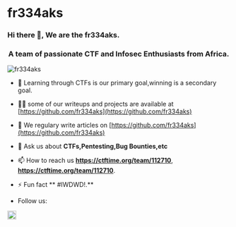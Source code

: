 # fr334aks
### Hi there 👋, We are the fr334aks.

<!--
**fr33aks/fr334aks** is a ✨ _special_ ✨ repository because its `README.md` (this file) appears on your GitHub profile.-->

<h3 align="center">A team of passionate CTF and Infosec Enthusiasts from Africa.</h3>
<p align="left"> <img src="https://komarev.com/ghpvc/?username=fr334aks" alt="fr334aks" /> </p>

- 🔭 Learning through CTFs is our primary goal,winning is a secondary goal.

- 👨‍💻 some of our writeups and projects are available at [https://github.com/fr334aks](https://github.com/fr334aks)

- 📝 We regulary write articles on [https://github.com/fr334aks](https://github.com/fr334aks)

- 💬 Ask us about **CTFs,Pentesting,Bug Bounties,etc**

- 📫 How to reach us **https://ctftime.org/team/112710**, **https://ctftime.org/team/112710**.

- ⚡ Fun fact ** #IWDWD!.**

- Follow us:

<p align="center">

<a href="https://twitter.com/fr334aks" target="blank"><img align="center" src="https://cdn.jsdelivr.net/npm/simple-icons@3.0.1/icons/twitter.svg" alt="fr334aks" height="20" width="20" /></a>

</p>
